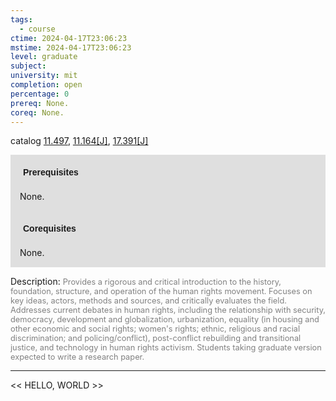 ```yaml
---
tags:
  - course
ctime: 2024-04-17T23:06:23
mstime: 2024-04-17T23:06:23
level: graduate
subject: 
university: mit
completion: open
percentage: 0
prereq: None.
coreq: None.
---
```


catalog [11.497](http://student.mit.edu/catalog/m11c.html#11.497), [11.164[J]](http://student.mit.edu/catalog/m11a.html#11.164), [17.391[J]](http://student.mit.edu/catalog/m17a.html#17.391)

<span style="display: block; padding: 15px; background-color: rgb(100, 100, 100, 0.2);"><font id="m_prereq604_0" style="display: block; font-family: Arial, sans-serif; font-weight: bold; padding: 5px">Prerequisites</font><br><span id="prereq604_0">None.</span></span>
<span style="display: block; padding: 15px; background-color: rgb(100, 100, 100, 0.2);"><font id="m_coreq604_0" style="display: block; font-family: Arial, sans-serif; font-weight: bold; padding: 5px">Corequisites</font><br><span id="coreq604_0">None.</span></span>

<font style="">Description:</font>
<font style="color: grey; font-size: 0.8rem;">Provides a rigorous and critical introduction to the history, foundation, structure, and operation of the human rights movement. Focuses on key ideas, actors, methods and sources, and critically evaluates the field. Addresses current debates in human rights, including the relationship with security, democracy, development and globalization, urbanization, equality (in housing and other economic and social rights; women's rights; ethnic, religious and racial discrimination; and policing/conflict), post-conflict rebuilding and transitional justice, and technology in human rights activism. Students taking graduate version expected to write a research paper.</font>



---

<< HELLO, WORLD >>
